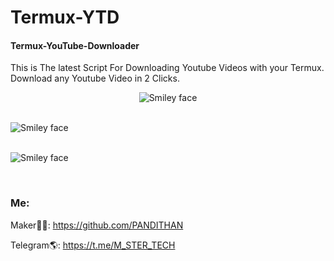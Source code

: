 # Termux-YTD
#### Termux-YouTube-Downloader
This is The latest Script For Downloading Youtube Videos with your Termux. Download any Youtube Video in 2 Clicks.
<p align="center">
  <img alt="Smiley face" src="https://telegra.ph/file/65d44dda712eb0ac6810b.jpg">
</p>
<br>
<img alt="Smiley face" src="https://telegra.ph/file/16123264fbd142324bbf2.jpg">
</p>
<br>

<img alt="Smiley face" src="https://telegra.ph/file/b91ec9895c4187498b258.jpg">
</p>
<br>


### Me:
Maker👨‍💻: https://github.com/PANDITHAN <br>

Telegram🌎: https://t.me/M_STER_TECH <br>

<br>
<br>
